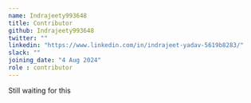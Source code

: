 ```yaml
---
name: Indrajeety993648
title: Contributor
github: Indrajeety993648
twitter: ""
linkedin: "https://www.linkedin.com/in/indrajeet-yadav-5619b8283/"
slack: ""
joining_date: "4 Aug 2024"
role : contributor
---
```


Still waiting for this
